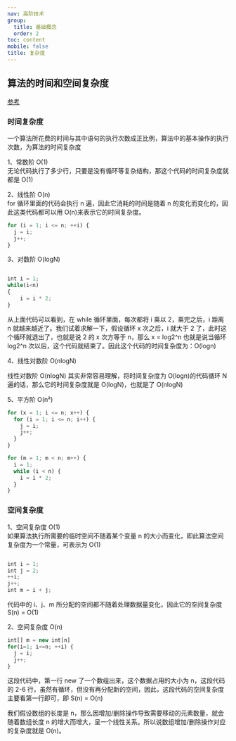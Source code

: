 ```yaml
---
nav: 高阶技术
group:
  title: 基础概念
  order: 2
toc: content
mobile: false
title: 复杂度
---
```


## 算法的时间和空间复杂度

<a target="_blank" href='https://juejin.cn/post/7156405905901387806'>参考</a>

### 时间复杂度

一个算法所花费的时间与其中语句的执行次数成正比例，算法中的基本操作的执行次数，为算法的时间复杂度

1、常数阶 O(1)  
无论代码执行了多少行，只要是没有循环等复杂结构，那这个代码的时间复杂度就都是 O(1)

2、线性阶 O(n)  
for 循环里面的代码会执行 n 遍，因此它消耗的时间是随着 n 的变化而变化的，因此这类代码都可以用 O(n)来表示它的时间复杂度。

```js
for (i = 1; i <= n; ++i) {
  j = i;
  j++;
}
```

3、对数阶 O(logN)

```js

int i = 1;
while(i<n)
{
    i = i * 2;
}
```

从上面代码可以看到，在 while 循环里面，每次都将 i 乘以 2，乘完之后，i 距离 n 就越来越近了。我们试着求解一下，假设循环 x 次之后，i 就大于 2 了，此时这个循环就退出了，也就是说 2 的 x 次方等于 n，那么 x = log2^n
也就是说当循环 log2^n 次以后，这个代码就结束了。因此这个代码的时间复杂度为：O(logn)

4、线性对数阶 O(nlogN)

线性对数阶 O(nlogN) 其实非常容易理解，将时间复杂度为 O(logn)的代码循环 N 遍的话，那么它的时间复杂度就是 O(logN)，也就是了 O(nlogN)

5、平方阶 O(n²)

```js
for (x = 1; i <= n; x++) {
  for (i = 1; i <= n; i++) {
    j = i;
    j++;
  }
}
```

```js
for (m = 1; m < n; m++) {
  i = 1;
  while (i < n) {
    i = i * 2;
  }
}
```

### 空间复杂度

1、空间复杂度 O(1)  
如果算法执行所需要的临时空间不随着某个变量 n 的大小而变化，即此算法空间复杂度为一个常量，可表示为 O(1)

```js

int i = 1;
int j = 2;
++i;
j++;
int m = i + j;
```

代码中的 i、j、m 所分配的空间都不随着处理数据量变化，因此它的空间复杂度 S(n) = O(1)

2、空间复杂度 O(n)

```js
int[] m = new int[n]
for(i=1; i<=n; ++i) {
  j = i;
  j++;
}
```

这段代码中，第一行 new 了一个数组出来，这个数据占用的大小为 n，这段代码的 2-6 行，虽然有循环，但没有再分配新的空间，因此，这段代码的空间复杂度主要看第一行即可，即 S(n) = O(n)

我们假设数组的长度是 n，那么因增加/删除操作导致需要移动的元素数量，就会随着数组长度 n 的增大而增大，呈一个线性关系。所以说数组增加/删除操作对应的复杂度就是 O(n)。
